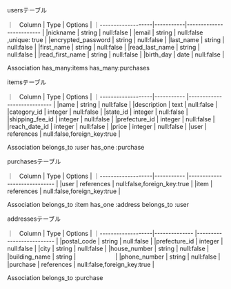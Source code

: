 usersテーブル

｜　Column           |   Type    |     Options              |
｜-------------------|-----------|------------------------- |
|nickname            | string    | null:false               |
|email               | string    | null:false ,unique: true |
|encrypted_password  | string    | null:false                |
|last_name           | string    | null:false               |
|first_name          | string    | null:false               |
|read_last_name      | string    | null:false               |
|read_first_name     | string    | null:false               |
|birth_day           | date      | null:false               |

Association
has_many:items
has_many:purchases


itemsテーブル

｜　Column           |   Type      |     Options                |
｜-------------------|----------- |---------------------------- |
|name                | string     | null:false                  |
|description         | text       | null:false                  |
|category_id         | integer    | null:false                  |
|state_id            | integer    | null:false                  |
|shipping_fee_id     | integer    | null:false                  |
|prefecture_id       | integer    | null:false                  |
|reach_date_id       | integer    | null:false                  |
|price               | integer    | null:false                  |
|user                | references | null:false,foreign_key:true |       

Association
belongs_to :user
has_one :purchase


purchasesテーブル

｜　Column           |   Type      |     Options                  |
｜-------------------|-----------  |----------------------------- |
|user                | references  | null:false,foreign_key:true  |
|item                | references  |  null:false,foreign_key:true |

Association
belongs_to :item
has_one :address
belongs_to :user


addressesテーブル

｜　Column           |   Type        |     Options                 |
｜-------------------|-------------- |--------------------------   |
|postal_code         | string        | null:false                  | 
|prefecture_id       | integer       | null:false                  |
|city                | string        | null:false                  |
|house_number        | string        | null:false                  |
|building_name       | string        | 　　　　　　                  |
|phone_number        | string        | null:false                  |
|purchase            | references    | null:false,foreign_key:true |

Association
belongs_to :purchase